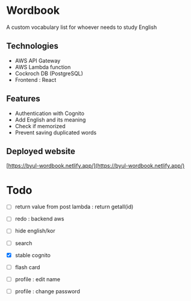 # Wordbook

A custom vocabulary list for whoever needs to study English

## Technologies

- AWS API Gateway
- AWS Lambda function
- Cockroch DB (PostgreSQL)
- Frontend : React

## Features

- Authentication with Cognito
- Add English and its meaning
- Check if memorized
- Prevent saving duplicated words

## Deployed website

[https://byul-wordbook.netlify.app/](https://byul-wordbook.netlify.app/)

# Todo

- [ ] return value from post lambda : return getall(id)
- [ ] redo : backend aws
- [ ] hide english/kor
- [ ] search
- [x] stable cognito
- [ ] flash card

- [ ] profile : edit name
- [ ] profile : change password
